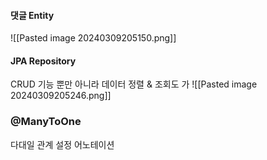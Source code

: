 
#### 댓글 Entity
![[Pasted image 20240309205150.png]]

#### JPA Repository

CRUD 기능 뿐만 아니라 데이터 정렬 & 조회도 가
![[Pasted image 20240309205246.png]]

### @ManyToOne
다대일 관계 설정 어노테이션 